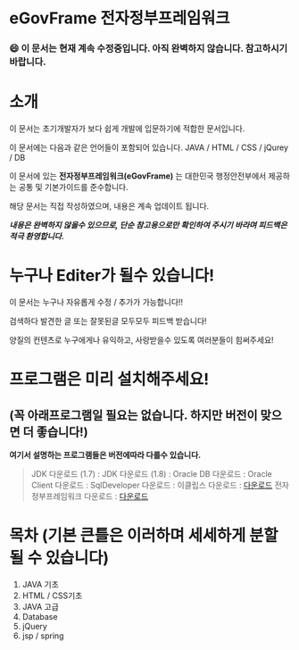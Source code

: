 # eGovFrame 전자정부프레임워크  
  
  
### :smile: 이 문서는 현재 계속 수정중입니다. 아직 완벽하지 않습니다. 참고하시기 바랍니다.
  
# 소개  
이 문서는 초기개발자가 보다 쉽게 개발에 입문하기에 적합한 문서입니다.


이 문서에는 다음과 같은 언어들이 포함되어 있습니다. JAVA / HTML / CSS / jQurey / DB 


이 문서에 있는 **전자정부프레임워크(eGovFrame)** 는 대한민국 행정안전부에서 제공하는 공통 및 기본가이드를 준수합니다.


해당 문서는 직접 작성하였으며, 내용은 계속 업데이트 됩니다.


***내용은 완벽하지 않을수 있으므로, 단순 참고용으로만 확인하여 주시기 바라며 피드백은 적극 환영합니다.***

# 누구나 Editer가 될수 있습니다!
이 문서는 누구나 자유롭게 수정 / 추가가 가능합니다!!


검색하다 발견한 글 또는 잘못된글 모두모두 피드백 받습니다!


양질의 컨텐츠로 누구에게나 유익하고, 사랑받을수 있도록 여러분들이 힘써주세요!



# 프로그램은 미리 설치해주세요! 
## (꼭 아래프로그램일 필요는 없습니다. 하지만 버전이 맞으면 더 좋습니다!)
**여기서 설명하는 프로그램들은 버전에따라 다를수 있습니다.**
> JDK 다운로드 (1.7) : 
> JDK 다운로드 (1.8) : 
> Oracle DB 다운로드 : 
> Oracle Client 다운로드 : 
> SqlDeveloper 다운로드 : 
> 이클립스 다운로드 : [다운로드](https://www.eclipse.org/downloads/packages/release/kepler)
> 전자정부프레임워크 다운로드 : [다운로드](https://www.egovframe.go.kr/EgovRunEnvReleaseNote.jsp?menu=3&submenu=1)





# 목차 (기본 큰틀은 이러하며 세세하게 분할될 수 있습니다)
1. JAVA 기초
2. HTML / CSS기초
3. JAVA 고급
4. Database
5. jQuery
6. jsp / spring


>> 
